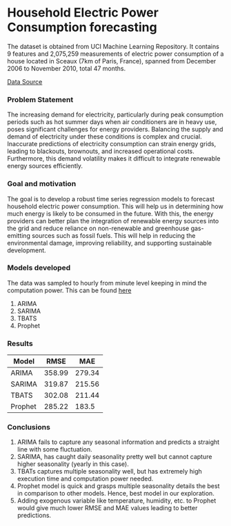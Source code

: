 # Household Electric Power Consumption forecasting
The dataset is obtained from UCI Machine Learning Repository. It contains 9 features and 2,075,259 measurements of electric power consumption of a house located in Sceaux (7km of Paris, France), spanned from December 2006 to November 2010, total 47 months.

[Data Source](https://archive.ics.uci.edu/dataset/235/individual+household+electric+power+consumption)

### Problem Statement
The increasing demand for electricity, particularly during peak consumption periods such as hot summer days when air conditioners are in heavy use, poses significant challenges for energy providers. Balancing the supply and demand of electricity under these conditions is complex and crucial. Inaccurate predictions of electricity consumption can strain energy grids, leading to blackouts, brownouts, and increased operational costs. Furthermore, this demand volatility makes it difficult to integrate renewable energy sources efficiently.

### Goal and motivation
The goal is to develop a robust time series regression models to forecast household electric power consumption. This will help us in determining how much energy is likely to be consumed in the future. With this, the energy providers can better plan the integration of renewable energy sources into the grid and reduce reliance on non-renewable and greenhouse gas-emitting sources such as fossil fuels. This will help in reducing the environmental damage, improving reliability, and supporting sustainable development.

### Models developed
The data was sampled to hourly from minute level keeping in mind the computation power. This can be found [here](data/hourly.csv)
1. ARIMA
2. SARIMA
3. TBATS
4. Prophet

### Results
| Model| RMSE | MAE |
| -----| ---- | --- |
| ARIMA | 358.99 | 279.34 |
| SARIMA | 319.87 |215.56 |
| TBATS | 302.08 | 211.44 |
| Prophet | 285.22 | 183.5 |

### Conclusions
1. ARIMA fails to capture any seasonal information and predicts a straight line with some fluctuation.
2. SARIMA, has caught daily seasonality pretty well but cannot capture higher seasonality (yearly in this case).
3. TBATs captures multiple seasonality well, but has extremely high execution time and computation power needed. 
4. Prophet model is quick and grasps multiple seasonality details the best in comparison to other models. Hence, best model in our exploration.
5. Adding exogenous variable like temperature, humidity, etc. to Prophet would give much lower RMSE and MAE values leading to better predictions. 